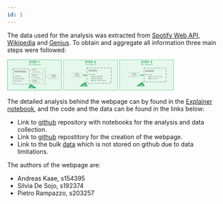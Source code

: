 ```yaml
---
id: 1
---
```


The data used for the analysis was extracted from [Spotify Web API](https://developer.spotify.com/documentation/web-api/quick-start/), [Wikipedia](https://en.wikipedia.org/wiki/Lists_of_musicians) and [Genius](https://genius.com/). To obtain and aggregate all information three main steps were followed:

<img src="../images/ab_s1.png" width="25%">

<img src="../images/ab_s2.png" width="25%">

<img src="../images/ab_s3.png" width="25%">

The detailed analysis behind the webpage can by found in the [Explainer notebook](), and the code and the data can be found in the links below:

- Link to [github]() repository with notebooks for the analysis and data collection.
- Link to [github](https://github.com/peterampazzo/dtu-02805-website/) repostitory for the creation of the webpage.
- Link to the bulk [data]() which is not stored on github due to data limitations.

The authors of the webpage are:

- Andreas Kaae, s154395
- Silvia De Sojo, s192374
- Pietro Rampazzo, s203257
